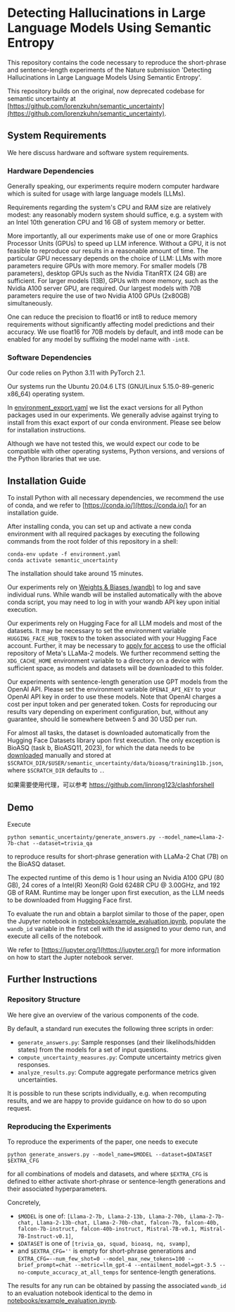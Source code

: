 # Detecting Hallucinations in Large Language Models Using Semantic Entropy

This repository contains the code necessary to reproduce the short-phrase and sentence-length experiments of the Nature submission 'Detecting Hallucinations in Large Language Models Using Semantic Entropy'.

This repository builds on the original, now deprecated codebase for semantic uncertainty at [https://github.com/lorenzkuhn/semantic_uncertainty](https://github.com/lorenzkuhn/semantic_uncertainty).

## System Requirements

We here discuss hardware and software system requirements.

### Hardware Dependencies

Generally speaking, our experiments require modern computer hardware which is suited for usage with large language models (LLMs).

Requirements regarding the system's CPU and RAM size are relatively modest: any reasonably modern system should suffice, e.g. a system with an Intel 10th generation CPU and 16 GB of system memory or better.

More importantly, all our experiments make use of one or more Graphics Processor Units (GPUs) to speed up LLM inference.
Without a GPU, it is not feasible to reproduce our results in a reasonable amount of time.
The particular GPU necessary depends on the choice of LLM: LLMs with more parameters require GPUs with more memory.
For smaller models (7B parameters), desktop GPUs such as the Nvidia TitanRTX (24 GB) are sufficient.
For larger models (13B), GPUs with more memory, such as the Nvidia A100 server GPU, are required.
Our largest models with 70B parameters require the use of two Nvidia A100 GPUs (2x80GB) simultaneously.

One can reduce the precision to float16 or int8 to reduce memory requirements without significantly affecting model predictions and their accuracy.
We use float16 for 70B models by default, and int8 mode can be enabled for any model by suffixing the model name with `-int8`.


### Software Dependencies

Our code relies on Python 3.11 with PyTorch 2.1.

Our systems run the Ubuntu 20.04.6 LTS (GNU/Linux 5.15.0-89-generic x86_64) operating system.

In [environment_export.yaml](environment_export.yaml) we list the exact versions for all Python packages used in our experiments.
We generally advise against trying to install from this exact export of our conda environment.
Please see below for installation instructions.

Although we have not tested this, we would expect our code to be compatible with other operating systems, Python versions, and versions of the Python libraries that we use.


## Installation Guide


To install Python with all necessary dependencies, we recommend the use of conda, and we refer to [https://conda.io/](https://conda.io/) for an installation guide.


After installing conda, you can set up and activate a new conda environment with all required packages by executing the following commands from the root folder of this repository in a shell:


```
conda-env update -f environment.yaml
conda activate semantic_uncertainty
```

The installation should take around 15 minutes.

Our experiments rely on [Weights & Biases (wandb)](https://wandb.ai/) to log and save individual runs.
While wandb will be installed automatically with the above conda script, you may need to log in with your wandb API key upon initial execution.

Our experiments rely on Hugging Face for all LLM models and most of the datasets.
It may be necessary to set the environment variable `HUGGING_FACE_HUB_TOKEN` to the token associated with your Hugging Face account.
Further, it may be necessary to [apply for access](https://huggingface.co/meta-llama) to use the official repository of Meta's LLaMa-2 models.
We further recommend setting the `XDG_CACHE_HOME` environment variable to a directory on a device with sufficient space, as models and datasets will be downloaded to this folder.


Our experiments with sentence-length generation use GPT models from the OpenAI API.
Please set the environment variable `OPENAI_API_KEY` to your OpenAI API key in order to use these models.
Note that OpenAI charges a cost per input token and per generated token.
Costs for reproducing our results vary depending on experiment configuration, but, without any guarantee, should lie somewhere between 5 and 30 USD per run.


For almost all tasks, the dataset is downloaded automatically from the Hugging Face Datasets library upon first execution.
The only exception is BioASQ (task b, BioASQ11, 2023), for which the data needs to be [downloaded](http://participants-area.bioasq.org/datasets) manually and stored at `$SCRATCH_DIR/$USER/semantic_uncertainty/data/bioasq/training11b.json`, where `$SCRATCH_DIR` defaults to `.`.



如果需要使用代理，可以参考 https://github.com/linrong123/clashforshell

## Demo

Execute

```
python semantic_uncertainty/generate_answers.py --model_name=Llama-2-7b-chat --dataset=trivia_qa
```

to reproduce results for short-phrase generation with LLaMa-2 Chat (7B) on the BioASQ dataset.

The expected runtime of this demo is 1 hour using an Nvidia A100 GPU (80 GB), 24 cores of a Intel(R) Xeon(R) Gold 6248R CPU @ 3.00GHz, and 192 GB of RAM.
Runtime may be longer upon first execution, as the LLM needs to be downloaded from Hugging Face first.

To evaluate the run and obtain a barplot similar to those of the paper, open the Jupyter notebook in [notebooks/example_evaluation.ipynb](notebooks/example_evaluation.ipynb), populate the `wandb_id` variable in the first cell with the id assigned to your demo run, and execute all cells of the notebook.


We refer to [https://jupyter.org/](https://jupyter.org/) for more information on how to start the Jupter notebook server.


## Further Instructions


### Repository Structure

We here give an overview of the various components of the code.

By default, a standard run executes the following three scripts in order:

* `generate_answers.py`: Sample responses (and their likelihods/hidden states) from the models for a set of input questions.
* `compute_uncertainty_measures.py`: Compute uncertainty metrics given responses.
* `analyze_results.py`: Compute aggregate performance metrics given uncertainties.

It is possible to run these scripts individually, e.g. when recomputing results, and we are happy to provide guidance on how to do so upon request.


### Reproducing the Experiments

To reproduce the experiments of the paper, one needs to execute

```
python generate_answers.py --model_name=$MODEL --dataset=$DATASET $EXTRA_CFG
```

for all combinations of models and datasets, and where `$EXTRA_CFG` is defined to either activate short-phrase or sentence-length generations and their associated hyperparameters.

Concretely,

* `$MODEL` is one of: `[Llama-2-7b, Llama-2-13b, Llama-2-70b, Llama-2-7b-chat, Llama-2-13b-chat, Llama-2-70b-chat, falcon-7b, falcon-40b, falcon-7b-instruct, falcon-40b-instruct, Mistral-7B-v0.1, Mistral-7B-Instruct-v0.1]`,
* `$DATASET` is one of `[trivia_qa, squad, bioasq, nq, svamp]`,
* and `$EXTRA_CFG=''` is empty for short-phrase generations and `EXTRA_CFG=--num_few_shot=0 --model_max_new_tokens=100 --brief_prompt=chat --metric=llm_gpt-4 --entailment_model=gpt-3.5 --no-compute_accuracy_at_all_temps` for sentence-length generations.


The results for any run can be obtained by passing the associated `wandb_id` to an evaluation notebook identical to the demo in [notebooks/example_evaluation.ipynb](notebooks/example_evaluation.ipynb).
